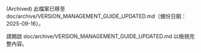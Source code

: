 (Archived) 此檔案已移至 doc/archive/VERSION_MANAGEMENT_GUIDE_UPDATED.md（備份日期：2025-09-16）。

請開啟 doc/archive/VERSION_MANAGEMENT_GUIDE_UPDATED.md 以檢視完整內容。
